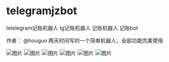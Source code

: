 # telegramjzbot
telelegram记账机器人 tg记账机器人 记账机器人 记账bot 

作者： @houguo   两天时间写的一个简单机器人，全部功能完美使用

![图片](https://github.com/user-attachments/assets/375f475f-9c63-4492-9e70-2a08048dbf7f)
![图片](https://github.com/user-attachments/assets/47bd4751-9432-4315-bf64-d39e8378b8f3)
![图片](https://github.com/user-attachments/assets/1504aa5d-68ac-4d71-b4b0-e3c3c581e83a)
![图片](https://github.com/user-attachments/assets/42ffd683-0ad3-4b8a-8538-4324a6221980)
![图片](https://github.com/user-attachments/assets/5af409da-eebb-4e24-95de-fc84c031c5bd)
![图片](https://github.com/user-attachments/assets/dad64a47-a3db-4db3-8d43-b702487888d9)

